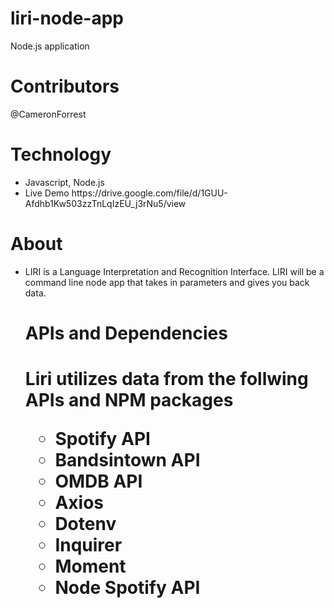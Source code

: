 # liri-node-app
Node.js application
<h1>Contributors</h1>
<p>@CameronForrest</p>
<h1>Technology</h1>
<ul>
  <li>Javascript, Node.js </li>
  <li>Live Demo  https://drive.google.com/file/d/1GUU-Afdhb1Kw503zzTnLqIzEU_j3rNu5/view </li>
</ul>
<h1>About</h1>
<ul>
<li> LIRI is a Language Interpretation and Recognition Interface. LIRI will be a command line node app that takes in parameters and gives you back data.

<h1>APIs and Dependencies<h1>
<p>Liri utilizes data from the follwing APIs and NPM packages

  
<ul>
<li>Spotify API
<li>Bandsintown API
<li>OMDB API
<li>Axios
<li>Dotenv
<li>Inquirer
<li>Moment
<li>Node Spotify API
